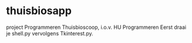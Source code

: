 # thuisbiosapp
project Programmeren Thuisbioscoop, i.o.v. HU Programmeren
Eerst draai je shell.py vervolgens Tkinterest.py.
